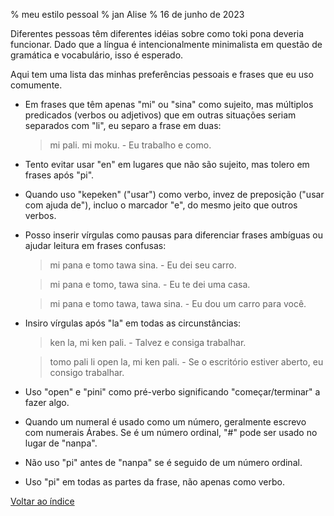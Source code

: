 % meu estilo pessoal
% jan Alise
% 16 de junho de 2023

Diferentes pessoas têm diferentes idéias sobre como toki pona deveria
funcionar. Dado que a língua é intencionalmente minimalista em questão de
gramática e vocabulário, isso é esperado.

Aqui tem uma lista das minhas preferências pessoais e frases que eu uso
comumente.

* Em frases que têm apenas "mi" ou "sina" como sujeito, mas múltiplos
  predicados (verbos ou adjetivos) que em outras situações seriam separados
  com "li", eu separo a frase em duas:

  > mi pali. mi moku. - Eu trabalho e como.

* Tento evitar usar "en" em lugares que não são sujeito, mas tolero em frases 
  após "pi". 

* Quando uso "kepeken" ("usar") como verbo, invez de preposição ("usar com
  ajuda de"), incluo o marcador "e", do mesmo jeito que outros verbos.

* Posso inserir vírgulas como pausas para diferenciar frases ambíguas ou ajudar
  leitura em frases confusas:

  > mi pana e tomo tawa sina. - Eu dei seu carro.
  
  > mi pana e tomo, tawa sina. - Eu te dei uma casa.

  > mi pana e tomo tawa, tawa sina. - Eu dou um carro para você.

* Insiro vírgulas após "la" em todas as circunstâncias:

  > ken la, mi ken pali. - Talvez e consiga trabalhar.

  > tomo pali li open la, mi ken pali. - Se o escritório estiver aberto, eu 
  > consigo trabalhar.

* Uso "open" e "pini" como pré-verbo significando "começar/terminar" a fazer 
  algo.

* Quando um numeral é usado como um número, geralmente escrevo com numerais
  Árabes. Se é um número ordinal, "#" pode ser usado no lugar de "nanpa".

* Não uso "pi" antes de "nanpa" se é seguido de um número ordinal.

* Uso "pi" em todas as partes da frase, não apenas como verbo.

[Voltar ao índice](pt_index.html)
